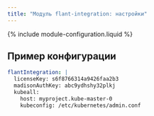 ```yaml
---
title: "Модуль flant-integration: настройки"
---
```


{% include module-configuration.liquid %}

## Пример конфигурации

```yaml
flantIntegration: |
  licenseKey: s6f8766314a9426faa2b3
  madisonAuthKey: abc9ydhshy32plkj
  kubeall:
    host: myproject.kube-master-0
    kubeconfig: /etc/kubernetes/admin.conf
```
